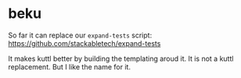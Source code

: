 # beku



So far it can replace our `expand-tests` script: https://github.com/stackabletech/expand-tests

It makes kuttl better by building the templating aroud it. It is not a kuttl replacement. But I like the name for it.